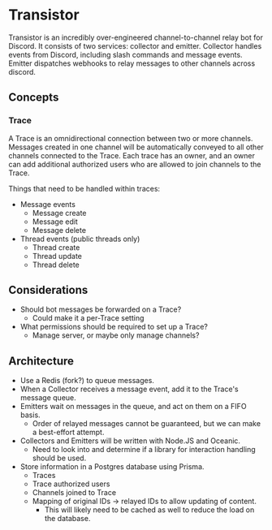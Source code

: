 # Transistor

Transistor is an incredibly over-engineered channel-to-channel relay bot for Discord. It consists of two services:
collector and emitter. Collector handles events from Discord, including slash commands and message events. Emitter
dispatches webhooks to relay messages to other channels across discord.

## Concepts

### Trace

A Trace is an omnidirectional connection between two or more channels. Messages created in one channel will be
automatically conveyed to all other channels connected to the Trace. Each trace has an owner, and an owner can add
additional authorized users who are allowed to join channels to the Trace.

Things that need to be handled within traces:

- Message events
  - Message create
  - Message edit
  - Message delete
- Thread events (public threads only)
  - Thread create
  - Thread update
  - Thread delete

## Considerations

- Should bot messages be forwarded on a Trace?
  - Could make it a per-Trace setting
- What permissions should be required to set up a Trace?
  - Manage server, or maybe only manage channels?

## Architecture

- Use a Redis (fork?) to queue messages.
- When a Collector receives a message event, add it to the Trace's message queue.
- Emitters wait on messages in the queue, and act on them on a FIFO basis.
  - Order of relayed messages cannot be guaranteed, but we can make a best-effort attempt.
- Collectors and Emitters will be written with Node.JS and Oceanic.
  - Need to look into and determine if a library for interaction handling should be used.
- Store information in a Postgres database using Prisma.
  - Traces
  - Trace authorized users
  - Channels joined to Trace
  - Mapping of original IDs -> relayed IDs to allow updating of content.
    - This will likely need to be cached as well to reduce the load on the database.
